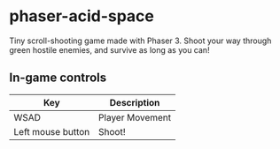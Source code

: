 # phaser-acid-space
Tiny scroll-shooting game made with Phaser 3.
Shoot your way through green hostile enemies, and survive as long as you can!

## In-game controls
| Key | Description |
|---------|-------------|
| WSAD | Player Movement |
| Left mouse button | Shoot! |
